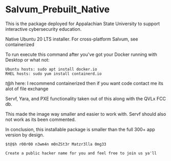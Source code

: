 # Salvum_Prebuilt_Native

This is the package deployed for Appalachian State University to support interactive cybersecurity education.

Native Ubuntu 20 LTS installer. For cross-platform Salvum, see containerized

To run execute this command after you've got your Docker running with Desktop or what not:
```
Ubuntu hosts: sudo apt install docker.io
RHEL hosts: sudo yum install containerd.io
```
$t@$h here: I recommend containerized then if you want code contact me its alot of file exchange

Servf, Yara, and PXE functionality taken out of this along with the QVLx FCC db.

This made the image way smaller and easier to work with. Servf should also not work as its been commented.

In conclusion, this installable package is smaller than the full 300+ app version by design.
```
$t@$h r00r00 n3wm4n m0nZSt3r Matzr3lla 0mg33

Create a public hacker name for you and feel free to join us ya'll
```
